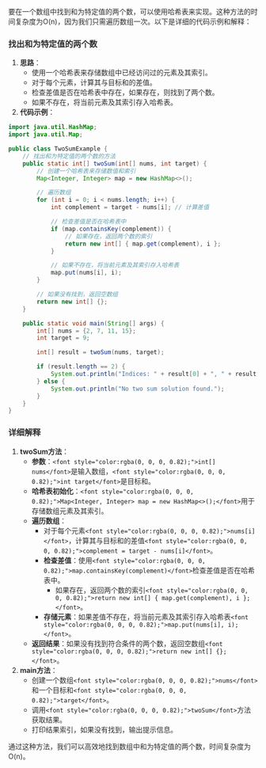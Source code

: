 <font style="color:rgba(0, 0, 0, 0.82);">要在一个数组中找到和为特定值的两个数，可以使用哈希表来实现。这种方法的时间复杂度为O(n)，因为我们只需遍历数组一次。以下是详细的代码示例和解释：</font>

### <font style="color:rgba(0, 0, 0, 0.82);">找出和为特定值的两个数</font>
1. **<font style="color:rgba(0, 0, 0, 0.82);">思路</font>**<font style="color:rgba(0, 0, 0, 0.82);">：</font>
    - <font style="color:rgba(0, 0, 0, 0.82);">使用一个哈希表来存储数组中已经访问过的元素及其索引。</font>
    - <font style="color:rgba(0, 0, 0, 0.82);">对于每个元素，计算其与目标和的差值。</font>
    - <font style="color:rgba(0, 0, 0, 0.82);">检查差值是否在哈希表中存在，如果存在，则找到了两个数。</font>
    - <font style="color:rgba(0, 0, 0, 0.82);">如果不存在，将当前元素及其索引存入哈希表。</font>
2. **<font style="color:rgba(0, 0, 0, 0.82);">代码示例</font>**<font style="color:rgba(0, 0, 0, 0.82);">：</font>

```java
import java.util.HashMap;  
import java.util.Map;  

public class TwoSumExample {  
    // 找出和为特定值的两个数的方法  
    public static int[] twoSum(int[] nums, int target) {  
        // 创建一个哈希表来存储数值和索引  
        Map<Integer, Integer> map = new HashMap<>();  

        // 遍历数组  
        for (int i = 0; i < nums.length; i++) {  
            int complement = target - nums[i]; // 计算差值  

            // 检查差值是否在哈希表中  
            if (map.containsKey(complement)) {  
                // 如果存在，返回两个数的索引  
                return new int[] { map.get(complement), i };  
            }  

            // 如果不存在，将当前元素及其索引存入哈希表  
            map.put(nums[i], i);  
        }  

        // 如果没有找到，返回空数组  
        return new int[] {};  
    }  

    public static void main(String[] args) {  
        int[] nums = {2, 7, 11, 15};  
        int target = 9;  

        int[] result = twoSum(nums, target);  

        if (result.length == 2) {  
            System.out.println("Indices: " + result[0] + ", " + result[1]);  
        } else {  
            System.out.println("No two sum solution found.");  
        }  
    }  
}
```

### <font style="color:rgba(0, 0, 0, 0.82);">详细解释</font>
1. **<font style="color:rgba(0, 0, 0, 0.82);">twoSum方法</font>**<font style="color:rgba(0, 0, 0, 0.82);">：</font>
    - **<font style="color:rgba(0, 0, 0, 0.82);">参数</font>**<font style="color:rgba(0, 0, 0, 0.82);">：</font>`<font style="color:rgba(0, 0, 0, 0.82);">int[] nums</font>`<font style="color:rgba(0, 0, 0, 0.82);">是输入数组，</font>`<font style="color:rgba(0, 0, 0, 0.82);">int target</font>`<font style="color:rgba(0, 0, 0, 0.82);">是目标和。</font>
    - **<font style="color:rgba(0, 0, 0, 0.82);">哈希表初始化</font>**<font style="color:rgba(0, 0, 0, 0.82);">：</font>`<font style="color:rgba(0, 0, 0, 0.82);">Map<Integer, Integer> map = new HashMap<>();</font>`<font style="color:rgba(0, 0, 0, 0.82);">用于存储数组元素及其索引。</font>
    - **<font style="color:rgba(0, 0, 0, 0.82);">遍历数组</font>**<font style="color:rgba(0, 0, 0, 0.82);">：</font>
        * <font style="color:rgba(0, 0, 0, 0.82);">对于每个元素</font>`<font style="color:rgba(0, 0, 0, 0.82);">nums[i]</font>`<font style="color:rgba(0, 0, 0, 0.82);">，计算其与目标和的差值</font>`<font style="color:rgba(0, 0, 0, 0.82);">complement = target - nums[i]</font>`<font style="color:rgba(0, 0, 0, 0.82);">。</font>
        * **<font style="color:rgba(0, 0, 0, 0.82);">检查差值</font>**<font style="color:rgba(0, 0, 0, 0.82);">：使用</font>`<font style="color:rgba(0, 0, 0, 0.82);">map.containsKey(complement)</font>`<font style="color:rgba(0, 0, 0, 0.82);">检查差值是否在哈希表中。</font>
            + <font style="color:rgba(0, 0, 0, 0.82);">如果存在，返回两个数的索引</font>`<font style="color:rgba(0, 0, 0, 0.82);">return new int[] { map.get(complement), i };</font>`<font style="color:rgba(0, 0, 0, 0.82);">。</font>
        * **<font style="color:rgba(0, 0, 0, 0.82);">存储元素</font>**<font style="color:rgba(0, 0, 0, 0.82);">：如果差值不存在，将当前元素及其索引存入哈希表</font>`<font style="color:rgba(0, 0, 0, 0.82);">map.put(nums[i], i);</font>`<font style="color:rgba(0, 0, 0, 0.82);">。</font>
    - **<font style="color:rgba(0, 0, 0, 0.82);">返回结果</font>**<font style="color:rgba(0, 0, 0, 0.82);">：如果没有找到符合条件的两个数，返回空数组</font>`<font style="color:rgba(0, 0, 0, 0.82);">return new int[] {};</font>`<font style="color:rgba(0, 0, 0, 0.82);">。</font>
2. **<font style="color:rgba(0, 0, 0, 0.82);">main方法</font>**<font style="color:rgba(0, 0, 0, 0.82);">：</font>
    - <font style="color:rgba(0, 0, 0, 0.82);">创建一个数组</font>`<font style="color:rgba(0, 0, 0, 0.82);">nums</font>`<font style="color:rgba(0, 0, 0, 0.82);">和一个目标和</font>`<font style="color:rgba(0, 0, 0, 0.82);">target</font>`<font style="color:rgba(0, 0, 0, 0.82);">。</font>
    - <font style="color:rgba(0, 0, 0, 0.82);">调用</font>`<font style="color:rgba(0, 0, 0, 0.82);">twoSum</font>`<font style="color:rgba(0, 0, 0, 0.82);">方法获取结果。</font>
    - <font style="color:rgba(0, 0, 0, 0.82);">打印结果索引，如果没有找到，输出提示信息。</font>

<font style="color:rgba(0, 0, 0, 0.82);">通过这种方法，我们可以高效地找到数组中和为特定值的两个数，时间复杂度为O(n)。</font>

